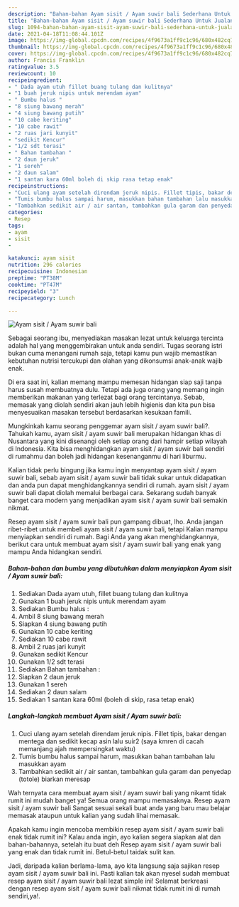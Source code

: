 ```yaml
---
description: "Bahan-bahan Ayam sisit / Ayam suwir bali Sederhana Untuk Jualan"
title: "Bahan-bahan Ayam sisit / Ayam suwir bali Sederhana Untuk Jualan"
slug: 1094-bahan-bahan-ayam-sisit-ayam-suwir-bali-sederhana-untuk-jualan
date: 2021-04-18T11:08:44.101Z
image: https://img-global.cpcdn.com/recipes/4f9673a1ff9c1c96/680x482cq70/ayam-sisit-ayam-suwir-bali-foto-resep-utama.jpg
thumbnail: https://img-global.cpcdn.com/recipes/4f9673a1ff9c1c96/680x482cq70/ayam-sisit-ayam-suwir-bali-foto-resep-utama.jpg
cover: https://img-global.cpcdn.com/recipes/4f9673a1ff9c1c96/680x482cq70/ayam-sisit-ayam-suwir-bali-foto-resep-utama.jpg
author: Francis Franklin
ratingvalue: 3.5
reviewcount: 10
recipeingredient:
- " Dada ayam utuh fillet buang tulang dan kulitnya"
- "1 buah jeruk nipis untuk merendam ayam"
- " Bumbu halus "
- "8 siung bawang merah"
- "4 siung bawang putih"
- "10 cabe keriting"
- "10 cabe rawit"
- "2 ruas jari kunyit"
- "sedikit Kencur"
- "1/2 sdt terasi"
- " Bahan tambahan "
- "2 daun jeruk"
- "1 sereh"
- "2 daun salam"
- "1 santan kara 60ml boleh di skip rasa tetap enak"
recipeinstructions:
- "Cuci ulang ayam setelah direndam jeruk nipis. Fillet tipis, bakar dengan mentega dan sedikit kecap asin lalu suir2 (saya kmren di cacah memanjang ajah mempersingkat waktu)"
- "Tumis bumbu halus sampai harum, masukkan bahan tambahan lalu masukkan ayam"
- "Tambahkan sedikit air / air santan, tambahkan gula garam dan penyedap (totole) biarkan meresap"
categories:
- Resep
tags:
- ayam
- sisit
- 

katakunci: ayam sisit  
nutrition: 296 calories
recipecuisine: Indonesian
preptime: "PT38M"
cooktime: "PT47M"
recipeyield: "3"
recipecategory: Lunch

---
```



![Ayam sisit / Ayam suwir bali](https://img-global.cpcdn.com/recipes/4f9673a1ff9c1c96/680x482cq70/ayam-sisit-ayam-suwir-bali-foto-resep-utama.jpg)

Sebagai seorang ibu, menyediakan masakan lezat untuk keluarga tercinta adalah hal yang menggembirakan untuk anda sendiri. Tugas seorang istri bukan cuma menangani rumah saja, tetapi kamu pun wajib memastikan kebutuhan nutrisi tercukupi dan olahan yang dikonsumsi anak-anak wajib enak.

Di era  saat ini, kalian memang mampu memesan hidangan siap saji tanpa harus susah membuatnya dulu. Tetapi ada juga orang yang memang ingin memberikan makanan yang terlezat bagi orang tercintanya. Sebab, memasak yang diolah sendiri akan jauh lebih higienis dan kita pun bisa menyesuaikan masakan tersebut berdasarkan kesukaan famili. 



Mungkinkah kamu seorang penggemar ayam sisit / ayam suwir bali?. Tahukah kamu, ayam sisit / ayam suwir bali merupakan hidangan khas di Nusantara yang kini disenangi oleh setiap orang dari hampir setiap wilayah di Indonesia. Kita bisa menghidangkan ayam sisit / ayam suwir bali sendiri di rumahmu dan boleh jadi hidangan kesenanganmu di hari liburmu.

Kalian tidak perlu bingung jika kamu ingin menyantap ayam sisit / ayam suwir bali, sebab ayam sisit / ayam suwir bali tidak sukar untuk didapatkan dan anda pun dapat menghidangkannya sendiri di rumah. ayam sisit / ayam suwir bali dapat diolah memalui berbagai cara. Sekarang sudah banyak banget cara modern yang menjadikan ayam sisit / ayam suwir bali semakin nikmat.

Resep ayam sisit / ayam suwir bali pun gampang dibuat, lho. Anda jangan ribet-ribet untuk membeli ayam sisit / ayam suwir bali, tetapi Kalian mampu menyiapkan sendiri di rumah. Bagi Anda yang akan menghidangkannya, berikut cara untuk membuat ayam sisit / ayam suwir bali yang enak yang mampu Anda hidangkan sendiri.

<!--inarticleads1-->

##### Bahan-bahan dan bumbu yang dibutuhkan dalam menyiapkan Ayam sisit / Ayam suwir bali:

1. Sediakan  Dada ayam utuh, fillet buang tulang dan kulitnya
1. Gunakan 1 buah jeruk nipis untuk merendam ayam
1. Sediakan  Bumbu halus :
1. Ambil 8 siung bawang merah
1. Siapkan 4 siung bawang putih
1. Gunakan 10 cabe keriting
1. Sediakan 10 cabe rawit
1. Ambil 2 ruas jari kunyit
1. Gunakan sedikit Kencur
1. Gunakan 1/2 sdt terasi
1. Sediakan  Bahan tambahan :
1. Siapkan 2 daun jeruk
1. Gunakan 1 sereh
1. Sediakan 2 daun salam
1. Sediakan 1 santan kara 60ml (boleh di skip, rasa tetap enak)




<!--inarticleads2-->

##### Langkah-langkah membuat Ayam sisit / Ayam suwir bali:

1. Cuci ulang ayam setelah direndam jeruk nipis. Fillet tipis, bakar dengan mentega dan sedikit kecap asin lalu suir2 (saya kmren di cacah memanjang ajah mempersingkat waktu)
1. Tumis bumbu halus sampai harum, masukkan bahan tambahan lalu masukkan ayam
1. Tambahkan sedikit air / air santan, tambahkan gula garam dan penyedap (totole) biarkan meresap




Wah ternyata cara membuat ayam sisit / ayam suwir bali yang nikamt tidak rumit ini mudah banget ya! Semua orang mampu memasaknya. Resep ayam sisit / ayam suwir bali Sangat sesuai sekali buat anda yang baru mau belajar memasak ataupun untuk kalian yang sudah lihai memasak.

Apakah kamu ingin mencoba membikin resep ayam sisit / ayam suwir bali enak tidak rumit ini? Kalau anda ingin, ayo kalian segera siapkan alat dan bahan-bahannya, setelah itu buat deh Resep ayam sisit / ayam suwir bali yang enak dan tidak rumit ini. Betul-betul taidak sulit kan. 

Jadi, daripada kalian berlama-lama, ayo kita langsung saja sajikan resep ayam sisit / ayam suwir bali ini. Pasti kalian tak akan nyesel sudah membuat resep ayam sisit / ayam suwir bali lezat simple ini! Selamat berkreasi dengan resep ayam sisit / ayam suwir bali nikmat tidak rumit ini di rumah sendiri,ya!.

